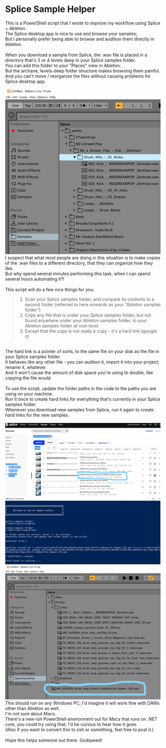 # Splice Sample Helper

This is a PowerShell script that I wrote to improve my workflow using Splice + Ableton.<br/>
The Splice desktop app is nice to use and browse your samples;<br/>
But I personally prefer being able to browse and audition them directly in Ableton.<br/>
<br/>
When you download a sample from Splice, the .wav file is placed in a directory that's 3 or 4 levels deep in your Splice samples folder.<br/>
You can add this folder to your "Places" view in Ableton;<br/>
But the archane, levels-deep folder structure makes browsing them painful.<br/>
And you can't move / reorganize the files without causing problems for Splice desktop app.<br/>
<br/>
<img src="Images/Splice samples folder.PNG" width="500">
<br/>
I suspect that what most people are doing in this situation is to make copies of the .wav files to a different directory, that they can organize how they like.<br/>
But why spend several minutes performing this task, when I can spend several hours automating it?!<br/>
<br/>
This script will do a few nice things for you:<br/>
>1) Scan your Splice samples folder, and compare its contents to a second folder (referred to here onwards as your "Ableton samples folder")<br/>
>2) Copy any file that is under your Splice samples folder, but not found anywhere under your Ableton samples folder, to your Ableton samples folder at root-level.<br/>
>3) Except that the copy is not really a copy - it's a hard link (google it)<br/>
<br/>
The hard link is a pointer of sorts, to the same file on your disk as the file in your Splice samples folder.<br/>
It behaves like any other file - you can audtion it, import it into your project, rename it, whatever.<br/>
And it won't cause the amount of disk space you're using to double, like copying the file would.<br/>
<br/>
To use the script, update the folder paths in the code to the paths you are using on your machine.<br/>
Run it once to create hard links for everything that's currently in your Splice samples folder.<br/>
Whenever you download new samples from Splice, run it again to create hard links for the new samples.<br/>
<br/>
<img src="Images/New sample in Splice.jpg" width="500">
<img src="Images/Running script.PNG" width="500">
<img src="Images/New sample in Ableton.jpg" width="500">
<br/>
This should run on any Windows PC; I'd imagine it will work fine with DAWs other than Ableton as well.<br/>
I'm not sure about Macs.<br/>
There's a new-ish PowerShell environment out for Macs that runs on .NET core, you could try using that; I'd be curious to hear how it goes.<br/>
(Also if you want to convert this to zsh or something, feel free to post it.)<br/>
<br/>
Hope this helps someone out there. Godspeed!<br/>
